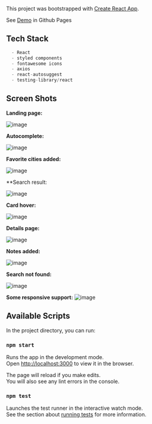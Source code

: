 This project was bootstrapped with [Create React App](https://github.com/facebook/create-react-app).

See [Demo](https://jcalahi.github.io/dcs-weather-app/) in Github Pages

## Tech Stack

```javascript
  - React
  - styled components
  - fontawesome icons
  - axios
  - react-autosuggest
  - testing-library/react
```

## Screen Shots

**Landing page:**

![image](https://user-images.githubusercontent.com/18157157/94362112-a629bd80-00eb-11eb-8c10-f2d8f45c9ff3.png)

**Autocomplete:**

![image](https://user-images.githubusercontent.com/18157157/94362168-002a8300-00ec-11eb-9169-e951ba89e019.png)

**Favorite cities added:**

![image](https://user-images.githubusercontent.com/18157157/94362191-27815000-00ec-11eb-962f-8215dcb35cd0.png)

**Search result:

![image](https://user-images.githubusercontent.com/18157157/94362206-4f70b380-00ec-11eb-8f79-c7f52083ff9b.png)

**Card hover:**

![image](https://user-images.githubusercontent.com/18157157/94362223-6dd6af00-00ec-11eb-82eb-bfcc77effb6b.png)

**Details page:**

![image](https://user-images.githubusercontent.com/18157157/94362241-83e46f80-00ec-11eb-8ea5-b0bd7c64a214.png)

**Notes added:**

![image](https://user-images.githubusercontent.com/18157157/94362248-9bbbf380-00ec-11eb-8b7f-3e7189c85e72.png)

**Search not found:**

![image](https://user-images.githubusercontent.com/18157157/94362292-e3db1600-00ec-11eb-832c-828d9e267b32.png)

**Some responsive support:**
![image](https://user-images.githubusercontent.com/18157157/94362398-927f5680-00ed-11eb-85c6-bf2a7210d5bb.png)


## Available Scripts

In the project directory, you can run:

### `npm start`

Runs the app in the development mode.<br />
Open [http://localhost:3000](http://localhost:3000) to view it in the browser.

The page will reload if you make edits.<br />
You will also see any lint errors in the console.

### `npm test`

Launches the test runner in the interactive watch mode.<br />
See the section about [running tests](https://facebook.github.io/create-react-app/docs/running-tests) for more information.

